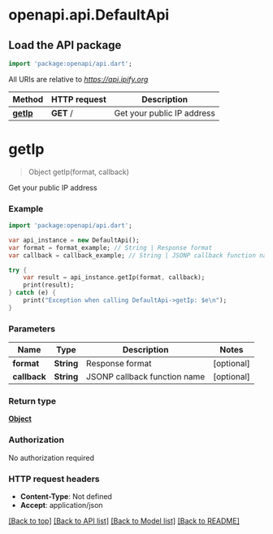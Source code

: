 # openapi.api.DefaultApi

## Load the API package
```dart
import 'package:openapi/api.dart';
```

All URIs are relative to *https://api.ipify.org*

Method | HTTP request | Description
------------- | ------------- | -------------
[**getIp**](DefaultApi.md#getIp) | **GET** / | Get your public IP address


# **getIp**
> Object getIp(format, callback)

Get your public IP address

### Example 
```dart
import 'package:openapi/api.dart';

var api_instance = new DefaultApi();
var format = format_example; // String | Response format
var callback = callback_example; // String | JSONP callback function name

try { 
    var result = api_instance.getIp(format, callback);
    print(result);
} catch (e) {
    print("Exception when calling DefaultApi->getIp: $e\n");
}
```

### Parameters

Name | Type | Description  | Notes
------------- | ------------- | ------------- | -------------
 **format** | **String**| Response format | [optional] 
 **callback** | **String**| JSONP callback function name | [optional] 

### Return type

[**Object**](Object.md)

### Authorization

No authorization required

### HTTP request headers

 - **Content-Type**: Not defined
 - **Accept**: application/json

[[Back to top]](#) [[Back to API list]](../README.md#documentation-for-api-endpoints) [[Back to Model list]](../README.md#documentation-for-models) [[Back to README]](../README.md)


